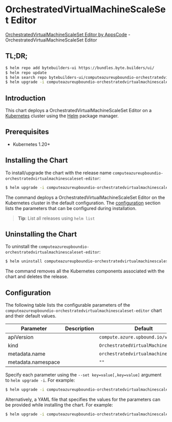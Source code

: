 # OrchestratedVirtualMachineScaleSet Editor

[OrchestratedVirtualMachineScaleSet Editor by AppsCode](https://byte.builders) - OrchestratedVirtualMachineScaleSet Editor

## TL;DR;

```bash
$ helm repo add bytebuilders-ui https://bundles.byte.builders/ui/
$ helm repo update
$ helm search repo bytebuilders-ui/computeazureupboundio-orchestratedvirtualmachinescaleset-editor --version=v0.4.18
$ helm upgrade -i computeazureupboundio-orchestratedvirtualmachinescaleset-editor bytebuilders-ui/computeazureupboundio-orchestratedvirtualmachinescaleset-editor -n default --create-namespace --version=v0.4.18
```

## Introduction

This chart deploys a OrchestratedVirtualMachineScaleSet Editor on a [Kubernetes](http://kubernetes.io) cluster using the [Helm](https://helm.sh) package manager.

## Prerequisites

- Kubernetes 1.20+

## Installing the Chart

To install/upgrade the chart with the release name `computeazureupboundio-orchestratedvirtualmachinescaleset-editor`:

```bash
$ helm upgrade -i computeazureupboundio-orchestratedvirtualmachinescaleset-editor bytebuilders-ui/computeazureupboundio-orchestratedvirtualmachinescaleset-editor -n default --create-namespace --version=v0.4.18
```

The command deploys a OrchestratedVirtualMachineScaleSet Editor on the Kubernetes cluster in the default configuration. The [configuration](#configuration) section lists the parameters that can be configured during installation.

> **Tip**: List all releases using `helm list`

## Uninstalling the Chart

To uninstall the `computeazureupboundio-orchestratedvirtualmachinescaleset-editor`:

```bash
$ helm uninstall computeazureupboundio-orchestratedvirtualmachinescaleset-editor -n default
```

The command removes all the Kubernetes components associated with the chart and deletes the release.

## Configuration

The following table lists the configurable parameters of the `computeazureupboundio-orchestratedvirtualmachinescaleset-editor` chart and their default values.

|     Parameter      | Description |                     Default                     |
|--------------------|-------------|-------------------------------------------------|
| apiVersion         |             | <code>compute.azure.upbound.io/v1beta1</code>   |
| kind               |             | <code>OrchestratedVirtualMachineScaleSet</code> |
| metadata.name      |             | <code>orchestratedvirtualmachinescaleset</code> |
| metadata.namespace |             | <code>""</code>                                 |


Specify each parameter using the `--set key=value[,key=value]` argument to `helm upgrade -i`. For example:

```bash
$ helm upgrade -i computeazureupboundio-orchestratedvirtualmachinescaleset-editor bytebuilders-ui/computeazureupboundio-orchestratedvirtualmachinescaleset-editor -n default --create-namespace --version=v0.4.18 --set apiVersion=compute.azure.upbound.io/v1beta1
```

Alternatively, a YAML file that specifies the values for the parameters can be provided while
installing the chart. For example:

```bash
$ helm upgrade -i computeazureupboundio-orchestratedvirtualmachinescaleset-editor bytebuilders-ui/computeazureupboundio-orchestratedvirtualmachinescaleset-editor -n default --create-namespace --version=v0.4.18 --values values.yaml
```
